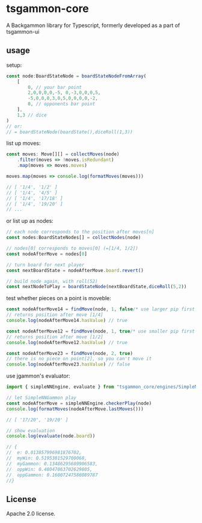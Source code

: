 # tsgammon-core
A Backgammon library for Typescript, formerly developed as a part of tsgammon-ui

## usage

setup:
```typescript
const node:BoardStateNode = boardStateNodeFromArray(
    [
        0, // your bar point
        2,0,0,0,0,-5, 0,-3,0,0,0,5,
        -5,0,0,0,3,0,5,0,0,0,0,-2,
        0, // opponents bar point
    ],
    1,3 // dice
)
// or:
// = boardStateNode(boardState(),diceRoll(1,3))
```

list up moves:
```typescript
const moves: Move[][] = collectMoves(node)
    .filter(moves => !moves.isRedundant)
    .map(moves => moves.moves)

moves.map(moves => console.log(formatMoves(moves)))

// [ '1/4', '1/2' ]
// [ '1/4', '4/5' ]
// [ '1/4', '17/18' ]
// [ '1/4', '19/20' ]
// ...
```

or list up as nodes:
```typescript
// each node corresponds to the position after moves[n]
const nodes:BoardStateNodes[] = collectNodes(node)

// nodes[0] corresponds to moves[0] (=[1/4, 1/2])
const nodeAfterMove = nodes[0]

// turn board for next player
const nextBoardState = nodeAfterMove.board.revert()

// build node again, with roll(52)
const nextNodeToPlay = boardStateNode(nextBoardState,diceRoll(5,2))

```

test whether pieces on a point is moveble:
```typescript
const nodeAfterMove14 = findMove(node, 1, false/* use larger pip first */)
// returns position after move [1/4]
console.log(nodeAfterMove14.hasValue) // true

const nodeAfterMove12 = findMove(node, 1, true/* use smaller pip first */)
// returns position after move [1/2]
console.log(nodeAfterMove12.hasValue) // true

const nodeAfterMove23 = findMove(node, 2, true)
// there is no piece on point[2], so you can't move it
console.log(nodeAfterMove23.hasValue) // false
```

use jgammon's evaluator:
```typescript
import { simpleNNEngine, evaluate } from "tsgammon_core/engines/SimpleNNGammon"

// let SimpleNNGammon play
const nodeAfterMove = simpleNNEngine.checkerPlay(node)
console.log(formatMoves(nodeAfterMove.lastMoves()))

// [ '17/20', '19/20' ]

// show evaluation
console.log(evaluate(node.board))

// {
//  e: 0.013857996981876702,
//  myWin: 0.5195381529700068,
//  myGammon: 0.13486295689906583,
//  oppWin: 0.48047063702629805,
//  oppGammon: 0.16007247586089787
//}
```

## License

Apache 2.0 license.


